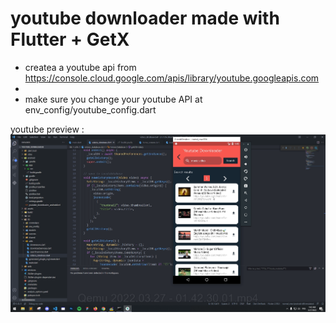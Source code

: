 # youtube downloader made with Flutter + GetX

* createa a youtube api from https://console.cloud.google.com/apis/library/youtube.googleapis.com
* 
* make sure you change  your youtube API at env_config/youtube_config.dart



youtube preview : 
[![IMAGE ALT TEXT HERE](./screen_shot.png)](https://www.youtube.com/watch?v=7oZUcVfPYls)




